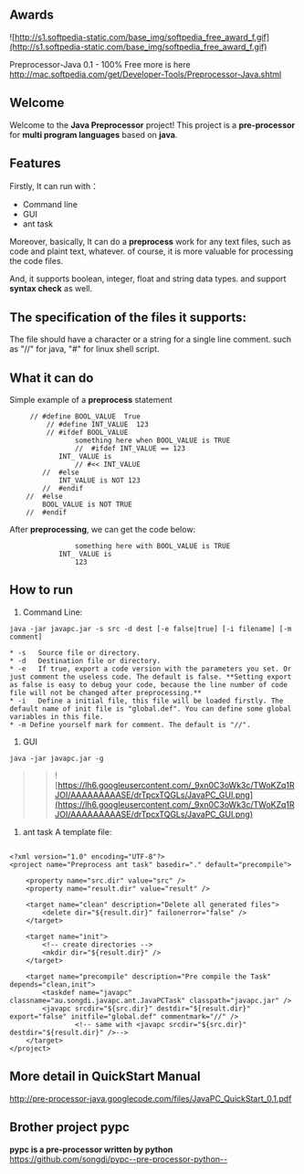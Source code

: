## Awards ##
![http://s1.softpedia-static.com/base_img/softpedia_free_award_f.gif](http://s1.softpedia-static.com/base_img/softpedia_free_award_f.gif)

Preprocessor-Java 0.1 - 100% Free
more is here http://mac.softpedia.com/get/Developer-Tools/Preprocessor-Java.shtml

## Welcome ##
Welcome to the **Java Preprocessor** project!
This project is a **pre-processor** for **multi program languages** based on **java**.

## Features ##
Firstly, It can run with：
  * Command line
  * GUI
  * ant task

Moreover, basically, It can do a **preprocess** work for any text files,  such as code and plaint text, whatever. of course, it is more valuable for processing the code files.

And, it supports boolean, integer, float and string data types. and support **syntax check** as well.

## The specification of the files it supports: ##
The file should have a character or a string for a single line comment.
such as "//" for java, "#" for linux shell script.
## What it can do ##
Simple example of a **preprocess** statement
```
	 //	#define BOOL_VALUE  True   
         //	#define INT_VALUE  123   
         //	#ifdef BOOL_VALUE	
                something here when BOOL_VALUE is TRUE
                //	#ifdef INT_VALUE == 123 
			INT_ VALUE is 
           		// #<< INT_VALUE 
		//	#else	
			INT_VALUE is NOT 123
		//	#endif	
	//	#else	
		BOOL_VALUE is NOT TRUE
	//	#endif	
```

After **preprocessing**, we can get the code below:
```
                something here with BOOL_VALUE is TRUE
			INT_ VALUE is 
           		123
```
## How to run ##
  1. Command Line:
```
java -jar javapc.jar -s src -d dest [-e false|true] [-i filename] [-m comment]
```
    * -s   Source file or directory.
    * -d   Destination file or directory.
    * -e   If true, export a code version with the parameters you set. Or just comment the useless code. The default is false. **Setting export as false is easy to debug your code, because the line number of code file will not be changed after preprocessing.**
    * -i   Define a initial file, this file will be loaded firstly. The default name of init file is "global.def". You can define some global variables in this file.
    * -m Define yourself mark for comment. The default is "//".
  1. GUI
```
java -jar javapc.jar -g
```
> > ![https://lh6.googleusercontent.com/_9xn0C3oWk3c/TWoKZq1RJOI/AAAAAAAAASE/drTpcxTQGLs/JavaPC_GUI.png](https://lh6.googleusercontent.com/_9xn0C3oWk3c/TWoKZq1RJOI/AAAAAAAAASE/drTpcxTQGLs/JavaPC_GUI.png)
  1. ant task
A template file:
```

<?xml version="1.0" encoding="UTF-8"?>
<project name="Preprocess ant task" basedir="." default="precompile">

	<property name="src.dir" value="src" />
	<property name="result.dir" value="result" />

	<target name="clean" description="Delete all generated files">
		<delete dir="${result.dir}" failonerror="false" />
	</target>

	<target name="init">
		<!-- create directories -->
		<mkdir dir="${result.dir}" />
	</target>

	<target name="precompile" description="Pre compile the Task" depends="clean,init">
		<taskdef name="javapc" classname="au.songdi.javapc.ant.JavaPCTask" classpath="javapc.jar" />
		<javapc srcdir="${src.dir}" destdir="${result.dir}" export="false" initfile="global.def" commentmark="//" />
                <!-- same with <javapc srcdir="${src.dir}" destdir="${result.dir}" />-->
	</target>
</project>

```

## More detail in QuickStart Manual ##
http://pre-processor-java.googlecode.com/files/JavaPC_QuickStart_0.1.pdf

## Brother project pypc ##
**pypc is a pre-processor written by python**
https://github.com/songdi/pypc--pre-processor-python--
